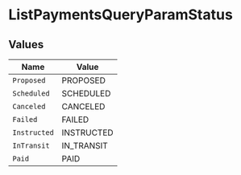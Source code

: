 # ListPaymentsQueryParamStatus


## Values

| Name         | Value        |
| ------------ | ------------ |
| `Proposed`   | PROPOSED     |
| `Scheduled`  | SCHEDULED    |
| `Canceled`   | CANCELED     |
| `Failed`     | FAILED       |
| `Instructed` | INSTRUCTED   |
| `InTransit`  | IN_TRANSIT   |
| `Paid`       | PAID         |